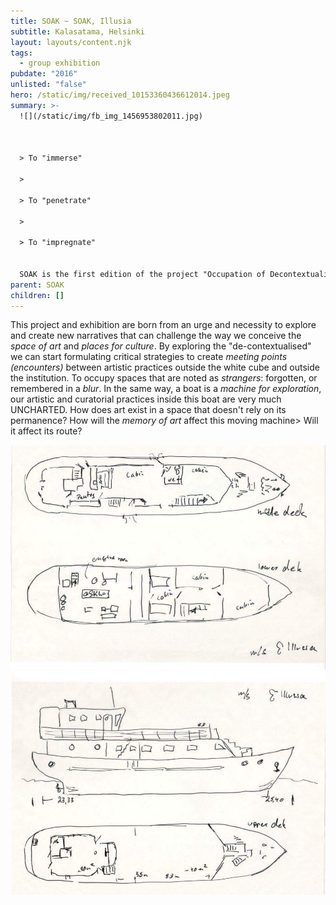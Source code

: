 ```yaml
---
title: SOAK ~ SOAK, Illusia
subtitle: Kalasatama, Helsinki
layout: layouts/content.njk
tags:
  - group exhibition
pubdate: "2016"
unlisted: "false"
hero: /static/img/received_10153360436612014.jpeg
summary: >-
  ![](/static/img/fb_img_1456953802011.jpg)



  > To "immerse"

  >

  > To "penetrate"

  >

  > To "impregnate"


  SOAK is the first edition of the project "Occupation of Decontextualised Spaces for Contemporary Art", taking place in *movement*, a *fleeting moment.*
parent: SOAK
children: []
---
```

This project and exhibition are born from an urge and necessity to explore and create new narratives that can challenge the way we conceive the *space of art* and *places for culture*.
By exploring the "de-contextualised" we can start formulating critical strategies to create *meeting points (encounters)* between artistic practices outside the white cube and outside the institution.
To occupy spaces that are noted as *strangers*: forgotten, or remembered in a *blur*.
In the same way, a boat is a *machine for exploration*, our artistic and curatorial practices inside this boat are very much UNCHARTED.
How does art exist in a space that doesn't rely on its permanence? How will the *memory of art* affect this moving machine> Will it affect its route?

![](/static/img/received_10153332304292014.jpeg)
![](/static/img/received_10153332304712014.jpeg)